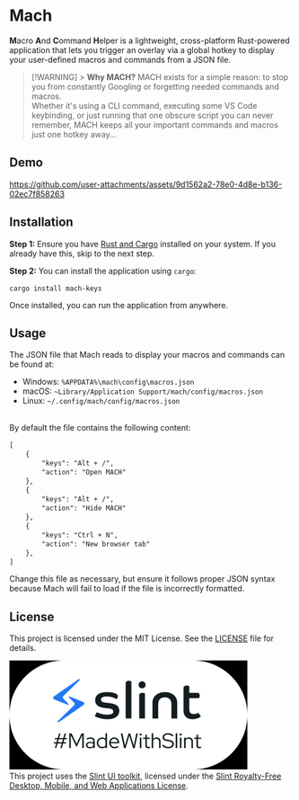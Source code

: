 # Mach

**M**acro **A**nd **C**ommand **H**elper is a lightweight, cross-platform Rust-powered application that lets you trigger an overlay via a global hotkey to display your user-defined macros and commands from a JSON file.

> [!WARNING] > **Why MACH?** MACH exists for a simple reason: to stop you from constantly Googling or forgetting needed commands and macros.  
> Whether it's using a CLI command, executing some VS Code keybinding, or just running that one obscure script you can never remember, MACH keeps all your important commands and macros just one hotkey away...

## Demo

https://github.com/user-attachments/assets/9d1562a2-78e0-4d8e-b136-02ec7f858263

## Installation

**Step 1:** Ensure you have [Rust and Cargo](https://doc.rust-lang.org/cargo/getting-started/installation.html) installed on your system. If you already have this, skip to the next step.

**Step 2:** You can install the application using `cargo`:

```
cargo install mach-keys
```

Once installed, you can run the application from anywhere.

## Usage

The JSON file that Mach reads to display your macros and commands can be found at:

- Windows: `%APPDATA%\mach\config\macros.json`
- macOS: `~Library/Application Support/mach/config/macros.json`
- Linux: `~/.config/mach/config/macros.json`
<br>
By default the file contains the following content:

```
[
    {
        "keys": "Alt + /",
        "action": "Open MACH"
    },
    {
        "keys": "Alt + /",
        "action": "Hide MACH"
    },
    {
        "keys": "Ctrl + N",
        "action": "New browser tab"
    },
]
```

Change this file as necessary, but ensure it follows proper JSON syntax because Mach will fail to load if the file is incorrectly formatted.

## License

This project is licensed under the MIT License. See the [LICENSE](./LICENSE) file for details.

[![Made with Slint](https://raw.githubusercontent.com/slint-ui/slint/master/logo/MadeWithSlint-logo-whitebg.png)](https://slint.dev)
<br>
This project uses the [Slint UI toolkit](https://slint.dev), licensed under the [Slint Royalty-Free Desktop, Mobile, and Web Applications License](https://slint.dev/terms-and-conditions#royalty-free).
